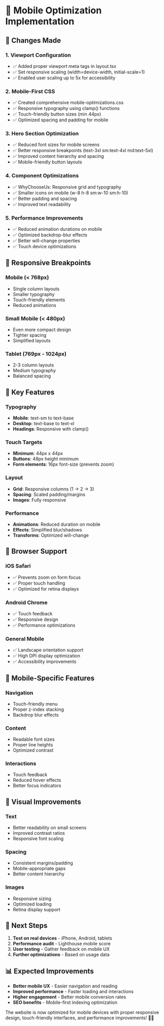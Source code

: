 # 📱 Mobile Optimization Implementation

## 🚀 Changes Made

### 1. **Viewport Configuration**
- ✅ Added proper viewport meta tags in layout.tsx
- ✅ Set responsive scaling (width=device-width, initial-scale=1)
- ✅ Enabled user scaling up to 5x for accessibility

### 2. **Mobile-First CSS**
- ✅ Created comprehensive mobile-optimizations.css
- ✅ Responsive typography using clamp() functions
- ✅ Touch-friendly button sizes (min 44px)
- ✅ Optimized spacing and padding for mobile

### 3. **Hero Section Optimization**
- ✅ Reduced font sizes for mobile screens
- ✅ Better responsive breakpoints (text-3xl sm:text-4xl md:text-5xl)
- ✅ Improved content hierarchy and spacing
- ✅ Mobile-friendly button layouts

### 4. **Component Optimizations**
- ✅ WhyChooseUs: Responsive grid and typography
- ✅ Smaller icons on mobile (w-8 h-8 sm:w-10 sm:h-10)
- ✅ Better padding and spacing
- ✅ Improved text readability

### 5. **Performance Improvements**
- ✅ Reduced animation durations on mobile
- ✅ Optimized backdrop-blur effects
- ✅ Better will-change properties
- ✅ Touch device optimizations

## 📐 Responsive Breakpoints

### Mobile (< 768px)
- Single column layouts
- Smaller typography
- Touch-friendly elements
- Reduced animations

### Small Mobile (< 480px)
- Even more compact design
- Tighter spacing
- Simplified layouts

### Tablet (769px - 1024px)
- 2-3 column layouts
- Medium typography
- Balanced spacing

## 🎯 Key Features

### Typography
- **Mobile**: text-sm to text-base
- **Desktop**: text-base to text-xl
- **Headings**: Responsive with clamp()

### Touch Targets
- **Minimum**: 44px x 44px
- **Buttons**: 48px height minimum
- **Form elements**: 16px font-size (prevents zoom)

### Layout
- **Grid**: Responsive columns (1 → 2 → 3)
- **Spacing**: Scaled padding/margins
- **Images**: Fully responsive

### Performance
- **Animations**: Reduced duration on mobile
- **Effects**: Simplified blur/shadows
- **Transforms**: Optimized will-change

## 🔧 Browser Support

### iOS Safari
- ✅ Prevents zoom on form focus
- ✅ Proper touch handling
- ✅ Optimized for retina displays

### Android Chrome
- ✅ Touch feedback
- ✅ Responsive design
- ✅ Performance optimizations

### General Mobile
- ✅ Landscape orientation support
- ✅ High DPI display optimization
- ✅ Accessibility improvements

## 📱 Mobile-Specific Features

### Navigation
- Touch-friendly menu
- Proper z-index stacking
- Backdrop blur effects

### Content
- Readable font sizes
- Proper line heights
- Optimized contrast

### Interactions
- Touch feedback
- Reduced hover effects
- Better focus indicators

## 🎨 Visual Improvements

### Text
- Better readability on small screens
- Improved contrast ratios
- Responsive font scaling

### Spacing
- Consistent margins/padding
- Mobile-appropriate gaps
- Better content hierarchy

### Images
- Responsive sizing
- Optimized loading
- Retina display support

## 🚀 Next Steps

1. **Test on real devices** - iPhone, Android, tablets
2. **Performance audit** - Lighthouse mobile score
3. **User testing** - Gather feedback on mobile UX
4. **Further optimizations** - Based on usage data

## 📊 Expected Improvements

- **Better mobile UX** - Easier navigation and reading
- **Improved performance** - Faster loading and interactions
- **Higher engagement** - Better mobile conversion rates
- **SEO benefits** - Mobile-first indexing optimization

The website is now optimized for mobile devices with proper responsive design, touch-friendly interfaces, and performance improvements! 📱✨
